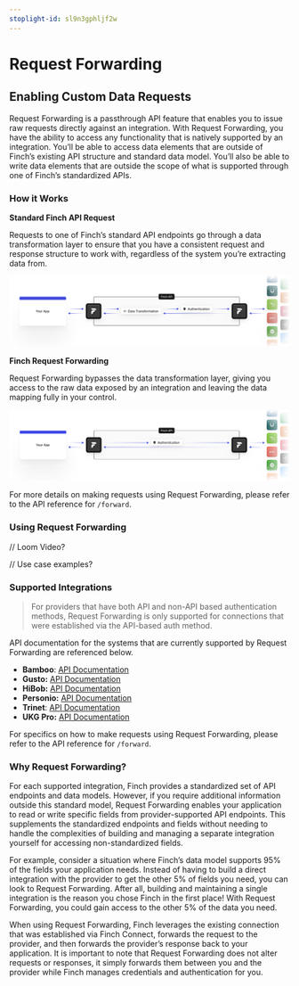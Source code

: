 ```yaml
---
stoplight-id: sl9n3gphljf2w
---
```


# Request Forwarding

## Enabling Custom Data Requests

Request Forwarding is a passthrough API feature that enables you to issue raw requests directly against an integration. With Request Forwarding, you have the ability to access any functionality that is natively supported by an integration. You’ll be able to access data elements that are outside of Finch’s existing API structure and standard data model. You’ll also be able to write data elements that are outside the scope of what is supported through one of Finch’s standardized APIs.

### How it Works

**Standard Finch API Request**

Requests to one of Finch’s standard API endpoints go through a data transformation layer to ensure that you have a consistent request and response structure to work with, regardless of the system you’re extracting data from.

<!-- focus: false -->
![finch_standard_api.png](../../assets/images/finch_standard_api.png)

**Finch Request Forwarding**

Request Forwarding bypasses the data transformation layer, giving you access to the raw data exposed by an integration and leaving the data mapping fully in your control.

<!-- focus: false -->
![finch_request_forwarding.png](../../assets/images/finch_request_forwarding.png)

For more details on making requests using Request Forwarding, please refer to the API reference for `/forward`.

### Using Request Forwarding

// Loom Video?

// Use case examples?

### Supported Integrations

> For providers that have both API and non-API based authentication methods, Request Forwarding is only supported for connections that were established via the API-based auth method.

API documentation for the systems that are currently supported by Request Forwarding are referenced below.

* **Bamboo**: [API Documentation](https://documentation.bamboohr.com/reference)
* **Gusto:** [API Documentation](https://docs.gusto.com/app-integrations/reference)
* **HiBob:** [API Documentation](https://apidocs.hibob.com/reference)
* **Personio:** [API Documentation](https://developer.personio.de/reference)
* **Trinet**: [API Documentation](https://developers.trinet.com/explore-trinet-apis)
* **UKG Pro:** [API Documentation](https://developer.ukg.com/hcm/reference/welcome-to-the-pro-developer-hub)

For specifics on how to make requests using Request Forwarding, please refer to the API reference for `/forward`.

### Why Request Forwarding?

For each supported integration, Finch provides a standardized set of API endpoints and data models. However, if you require additional information outside this standard model, Request Forwarding enables your application to read or write specific fields from provider-supported API endpoints. This supplements the standardized endpoints and fields without needing to handle the complexities of building and managing a separate integration yourself for accessing non-standardized fields.

For example, consider a situation where Finch’s data model supports 95% of the fields your application needs. Instead of having to build a direct integration with the provider to get the other 5% of fields you need, you can look to Request Forwarding. After all, building and maintaining a single integration is the reason you chose Finch in the first place! With Request Forwarding, you could gain access to the other 5% of the data you need.

When using Request Forwarding, Finch leverages the existing connection that was established via Finch Connect, forwards the request to the provider, and then forwards the provider’s response back to your application. It is important to note that Request Forwarding does not alter requests or responses, it simply forwards them between you and the provider while Finch manages credentials and authentication for you.
